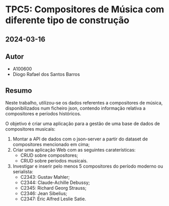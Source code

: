# TPC5: Compositores de Música com diferente tipo de construção

## 2024-03-16

## Autor
- A100600
- Diogo Rafael dos Santos Barros

## Resumo
Neste trabalho, utilizou-se os dados referentes a compositores de música, disponibilizados num ficheiro json, contendo informação relativa a compositores e períodos históricos.

O objetivo é criar uma aplicação para a gestão de uma base de dados de compositores musicais:

1. Montar a API de dados com o json-server a partir do dataset de compositores mencionado em cima;
2. Criar uma aplicação Web com as seguintes caraterísticas:
    - CRUD sobre compositores;
    - CRUD sobre periodos musicais.
3. Investigar e inserir pelo menos 5 compositores do período moderno ou serialista:
    - C2343: Gustav Mahler;
    - C2344: Claude-Achille Debussy;
    - C2345: Richard Georg Strauss;
    - C2346: Jean Sibelius;
    - C2347: Éric Alfred Leslie Satie.